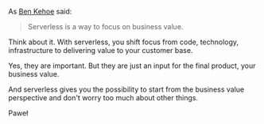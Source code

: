 As [Ben Kehoe](
https://ben11kehoe.medium.com/serverless-is-a-state-of-mind-717ef2088b42)
said:

> Serverless is a way to focus on business value.

Think about it. With serverless, you shift focus from code, technology,
infrastructure to delivering value to your customer base.

Yes, they are important. But they are just an input for the final product,
your business value.

And serverless gives you the possibility to start from the business value
perspective and don't worry too much about other things.

Paweł
